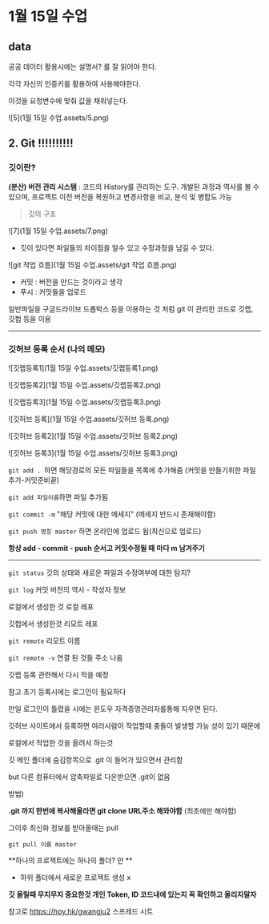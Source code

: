 # 1월 15일 수업



## data

공공 데이터 활용시에는 설명서? 를 잘 읽어야 한다.

각각 자신의 인증키를 활용하여 사용해야한다.

이것을 요청변수에 맞춰 값을 채워넣는다.



 ![5](1월 15일 수업.assets/5.png)





## 2. Git !!!!!!!!!!



### 깃이란?

**(분산) 버전 관리 시스템** : 코드의 History를 관리하는 도구. 개발된 과정과 역사를 볼 수 있으며, 프로젝트 이전 버전을 복원하고 변경사항을 비교, 분석 및 병합도 가능



> 깃의 구조

![7](1월 15일 수업.assets/7.png)





* 깃이 있다면 파일들의 차이점을 알수 있고 수정과정을 남길 수 있다.

![git 작업 흐름](1월 15일 수업.assets/git 작업 흐름.png)



* 커밋 : 버전을 만드는 것이라고 생각
* 푸시 : 커밋들을 업로드



일반파일을 구글드라이브 드롭박스 등을 이용하는 것 처럼  git 이 관리한 코드로 깃랩, 깃헙 등을 이용

---



### 깃허브 등록 순서 (나의 메모)





![깃랩등록1](1월 15일 수업.assets/깃랩등록1.png)



![깃랩등록2](1월 15일 수업.assets/깃랩등록2.png)







![깃랩등록3](1월 15일 수업.assets/깃랩등록3.png)



![깃허브 등록](1월 15일 수업.assets/깃허브 등록.png)

![깃허브 등록2](1월 15일 수업.assets/깃허브 등록2.png)



![깃허브 등록3](1월 15일 수업.assets/깃허브 등록3.png)

`git add . `하면 해당경로의 모든 파일들을 목록에 추가해줌 (커밋을 만들기위한 파일 추가-커밋준비끝)



`git add 파일이름`하면  파일 추가됨



`git commit -m` "해당 커밋에 대한 메세지"   (메세지 반드시 존재해야함)



`git push 명칭 master` 하면 온라인에 업로드 됨(최신으로 업로드)



**항상 add - commit - push 순서고 커밋수정될 때 마다 m 남겨주기**





---



`git status` 깃의 상태와 새로운 파일과 수정여부에 대한 탐지?



`git log` 커밋 버전의 역사 - 작성자 정보



로컬에서 생성한 것 로컬 레포

깃헙에서 생성한것 리모트 레포



`git remote` 리모트 이름

`git remote -v`  연결 된 것들 주소 나옴 





깃랩 등록 관련해서 다시 적을 예정



참고  초기 등록시에는 로그인이 필요하다  

만일 로그인이 틀렸을 시에는 윈도우 자격증명관리자를통해 지우면 된다.



깃허브 사이트에서 등록하면 여러사람이 작업할때 충돌이 발생할 가능 성이 있기 때문에 

로컬에서 작업한 것을 올려서 하는것 



깃 메인 폴더에 숨김항목으로 .git 이 들어가 있으면서 관리함

but 다른 컴퓨터에서 압축파일로 다운받으면 .git이 없음 



방법)

**.git 까지 한번에 복사해올라면  git clone URL주소 해와야함** (최초에만 해야함)



그이후 최신화 정보를 받아올때는 pull 

`git pull 이름 master` 



**하나의 프로젝트에는 하나의 폴더? 만 **

* 하위 폴더에서 새로운 프로젝트 생성 x



**깃 올릴때 무지무지 중요한것 개인 Token, ID 코드내에 있는지 꼭 확인하고 올리지말자**









참고로 https://hpy.hk/gwangju2  스프레드 시트










